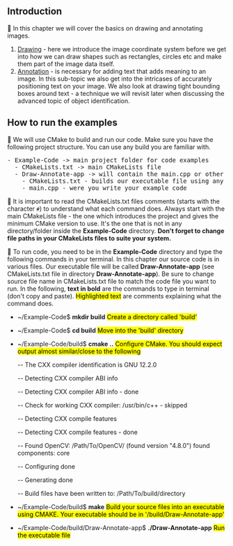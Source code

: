 ## Introduction

:memo: In this chapter we will cover the basics on drawing and annotating images. 

1. <a href = "https://github.com/cv21rgt/OpenCV-CPP-Tutorial/blob/main/9_Drawing_and_Annotation/1_Drawing.md">Drawing</a> - here we introduce the image coordinate system before we get into how we can draw shapes such as rectangles, circles etc and make them part of the image data itself.
2. <a href = "https://github.com/cv21rgt/OpenCV-CPP-Tutorial/blob/main/9_Drawing_and_Annotation/2_Annotation.md">Annotation</a> - is necessary for adding text that adds meaning to an image. In this sub-topic we also get into the intricases of accurately positioning text on your image. We also look at drawing tight bounding boxes around text - a technique we will revisit later when discussing the advanced topic of object identification. 


## How to run the examples

:memo: We will use CMake to build and run our code. Make sure you have the following project structure. You can use any build you are familiar with.

<div class="highlight-default notranslate"><div class="highlight"><pre><span></span><span class="o">-</span> <span class="n">Example-Code -> main project folder for code examples</span>
  <span class="o">-</span> <span class="n">CMakeLists</span><span class="o">.</span><span class="n">txt -> main CMakeLists file</span>
  <span class="o">-</span> <span class="n">Draw-Annotate-app -> will contain the main.cpp or other source files</span>
    <span class="o">-</span> <span class="n">CMakeLists</span><span class="o">.</span><span class="n">txt - builds our executable file using any external libraries e.g OpenCV</span>
    <span class="o">-</span> <span class="n">main</span><span class="o">.</span><span class="n">cpp - were you write your example code </span>
</pre></div>
</div>

:memo: It is important to read the CMakeLists.txt files comments (starts with the character `#`) to understand what each command does. Always start with the main CMakeLists file - the one which introduces the project and gives the minimum CMake version to use. It's the one that is not in any directory/folder inside the **Example-Code** directory. **Don't forget to change file paths in your CMakeLists files to suite your system.**

:memo: To run code, you need to be in the **Example-Code** directory and type the following commands in your terminal. In this chapter our source code is in various files. Our executable file will be called **Draw-Annotate-app** (see CMakeLists.txt file in directory **Draw-Annotate-app**). Be sure to change source file name in CMakeLists.txt file to match the code file you want to run. In the following, **text in bold** are the commands to type in terminal (don't copy and paste). <mark>Highlighted text</mark> are comments explaining what the command does.


* ~/Example-Code$ **mkdir build**  <mark>Create a directory called 'build'</mark>

* ~/Example-Code$ **cd build** <mark>Move into the 'build' directory</mark>

* ~/Example-Code/build$ **cmake ..** <mark>Configure CMake. You should expect output almost similar/close to the following</mark>

    -- The CXX compiler identification is GNU 12.2.0

    -- Detecting CXX compiler ABI info

    -- Detecting CXX compiler ABI info - done

    -- Check for working CXX compiler: /usr/bin/c++ - skipped

    -- Detecting CXX compile features

    -- Detecting CXX compile features - done

    -- Found OpenCV: /Path/To/OpenCV/ (found version "4.8.0") found components: core 

    -- Configuring done

    -- Generating done
    
    -- Build files have been written to: /Path/To/build/directory

* ~/Example-Code/build$ **make** <mark>Build your source files into an executable using CMAKE. Your executable should be in '/build/Draw-Annotate-app'</mark>

* ~/Example-Code/build/Draw-Annotate-app$ **./Draw-Annotate-app** <mark>Run the executable file</mark>